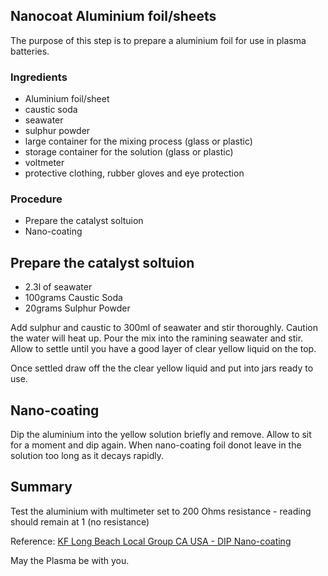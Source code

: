 ## Nanocoat Aluminium foil/sheets

The purpose of this step is to prepare a aluminium foil for use in plasma batteries.

### Ingredients
  - Aluminium foil/sheet
  - caustic soda 
  - seawater
  - sulphur powder
  - large container for the mixing process (glass or plastic)
  - storage container for the solution (glass or plastic)
  - voltmeter
  - protective clothing, rubber gloves and eye protection

### Procedure
* Prepare the catalyst soltuion
* Nano-coating

## Prepare the catalyst soltuion

* 2.3l of seawater
* 100grams Caustic Soda
* 20grams Sulphur Powder

Add sulphur and caustic to 300ml of seawater and stir thoroughly. Caution the water will heat up. Pour the mix into the ramining seawater and stir.  Allow to settle until you have a good layer of clear yellow liquid on the top.

Once settled draw off the the clear yellow liquid and put into jars ready to use.

## Nano-coating

Dip the aluminium into the yellow solution briefly and remove.  Allow to sit for a moment and dip again.  When nano-coating foil donot leave in the solution too long as it decays rapidly.

## Summary
Test the aluminium with multimeter set to 200 Ohms resistance - reading should remain at 1  (no resistance)

Reference: [KF Long Beach Local Group CA USA - DIP Nano-coating](https://sites.google.com/site/kflocalgrouplongbeachcausa/home/making-nano-materials/-dip-nanocoating-process)

May the Plasma be with you.

